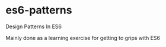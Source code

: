 # es6-patterns
Design Patterns In ES6

Mainly done as a learning exercise for getting to grips with ES6
